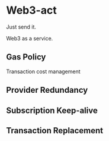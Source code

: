 # Web3-act

Just send it.

Web3 as a service.

## Gas Policy

Transaction cost management

## Provider Redundancy

## Subscription Keep-alive

## Transaction Replacement

